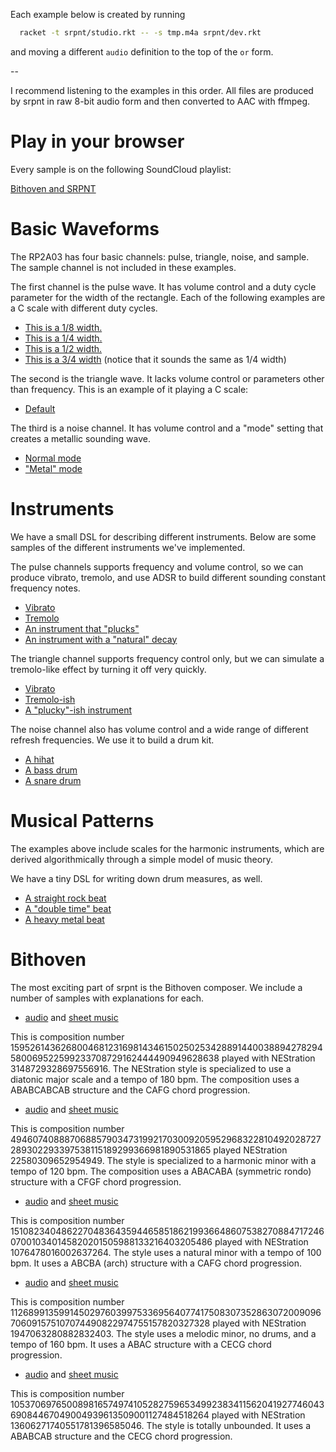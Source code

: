 Each example below is created by running

```sh
  racket -t srpnt/studio.rkt -- -s tmp.m4a srpnt/dev.rkt
```

and moving a different `audio` definition to the top of the `or` form.

--

I recommend listening to the examples in this order. All files are
produced by srpnt in raw 8-bit audio form and then converted to AAC
with ffmpeg. 

# Play in your browser

Every sample is on the following SoundCloud playlist:

[Bithoven and SRPNT](https://soundcloud.com/jeapostrophe/sets/bithoven-and-srpnt-1)

# Basic Waveforms

The RP2A03 has four basic channels: pulse, triangle, noise, and
sample. The sample channel is not included in these examples.

The first channel is the pulse wave. It has volume control and a
duty cycle parameter for the width of the rectangle. Each of the
following examples are a C scale with different duty cycles.

* [This is a 1/8 width.](basic-pulse-1.m4a)
* [This is a 1/4 width.](basic-pulse-2.m4a)
* [This is a 1/2 width.](basic-pulse-3.m4a)
* [This is a 3/4 width](basic-pulse-4.m4a) (notice that it sounds the
same as 1/4 width)

The second is the triangle wave. It lacks volume control or parameters
other than frequency. This is an example of it playing a C scale:

* [Default](basic-triangle.m4a)

The third is a noise channel. It has volume control and a "mode"
setting that creates a metallic sounding wave.

* [Normal mode](basic-noise-normal.m4a)
* ["Metal" mode](basic-noise-metal.m4a)

# Instruments

We have a small DSL for describing different instruments. Below are
some samples of the different instruments we've implemented.

The pulse channels supports frequency and volume control, so we can
produce vibrato, tremolo, and use ADSR to build different sounding
constant frequency notes.

* [Vibrato](pulse-vibrato.m4a)
* [Tremolo](pulse-tremolo.m4a)
* [An instrument that "plucks"](pulse-adsr-plucky.m4a)
* [An instrument with a "natural" decay](pulse-adsr-natural.m4a)

The triangle channel supports frequency control only, but we can
simulate a tremolo-like effect by turning it off very quickly.

* [Vibrato](triangle-vibrato.m4a)
* [Tremolo-ish](triangle-tremoloish.m4a)
* [A "plucky"-ish instrument](triangle-adsr-plucky.m4a)

The noise channel also has volume control and a wide range of
different refresh frequencies. We use it to build a drum kit.

* [A hihat](noise-hihat.m4a)
* [A bass drum](noise-bass.m4a)
* [A snare drum](noise-snare.m4a)

# Musical Patterns

The examples above include scales for the harmonic instruments, which
are derived algorithmically through a simple model of music theory.

We have a tiny DSL for writing down drum measures, as well.

* [A straight rock beat](drums-straight-rock.m4a)
* [A "double time" beat](drums-double-time.m4a)
* [A heavy metal beat](drums-heavy-metal.m4a)

# Bithoven

The most exciting part of srpnt is the Bithoven composer. We include a
number of samples with explanations for each.

* [audio](bithoven-major180.m4a) and [sheet music](bithoven-major180.pdf)

This is composition number
159526143626800468123169814346150250253428891440038894278294580069522599233708729162444490949628638
played with NEStration 3148729328697556916. The NEStration style is
specialized to use a diatonic major scale and a tempo of 180 bpm. The
composition uses a ABABCABCAB structure and the CAFG chord
progression.

* [audio](bithoven-harmonic-minor120.m4a) and [sheet music](bithoven-harmonic-minor120.pdf)

This is composition number
49460740888706885790347319921703009205952968322810492028727289302293397538115189299366981890531865
played NEStration 22580309652954949. The style is specialized to a
harmonic minor with a tempo of 120 bpm. The composition uses a ABACABA
(symmetric rondo) structure with a CFGF chord progression.

* [audio](bithoven-natural-minor100.m4a) and [sheet music](bithoven-natural-minor100.pdf)

This is composition number
151082340486227048364359446585186219936648607538270884717246070010340145820201505988133216403205486
played with NEStration 1076478016002637264. The style uses a natural
minor with a tempo of 100 bpm. It uses a ABCBA (arch) structure with a
CAFG chord progression.

* [audio](bithoven-melodic-minor160.m4a) and [sheet music](bithoven-melodic-minor160.pdf)

This is composition number
112689913599145029760399753369564077417508307352863072009096706091575107074490822974755157820327328
played with NEStration 1947063280882832403. The style uses a melodic
minor, no drums, and a tempo of 160 bpm. It uses a ABAC structure with
a CECG chord progression.

* [audio](bithoven-all.m4a) and [sheet music](bithoven-all.pdf)

This is composition number
105370697650089816574974105282759653499238341156204192774604369084467049004939613509001127484518264
played with NEStration 13606271740551781396585046. The style is
totally unbounded. It uses a ABABCAB structure and the CECG chord
progression.

